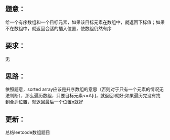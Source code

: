 ## 题意：
给一个有序数组和一个目标元素，如果该目标元素在数组中，就返回下标值；如果不在数组中，就返回合适的插入位置，使数组仍然有序

## 要求：
无

## 思路：
依照题意，sorted array应该是升序数组的意思（否则对于只有一个元素的情况无法判断），那么遍历数组，只要目标元素<=A[i]，就返回i就好;如果遍历完没有找到合适位置，就返回最后一个位置n就好

## 更新：
总结leetcode数组题目

